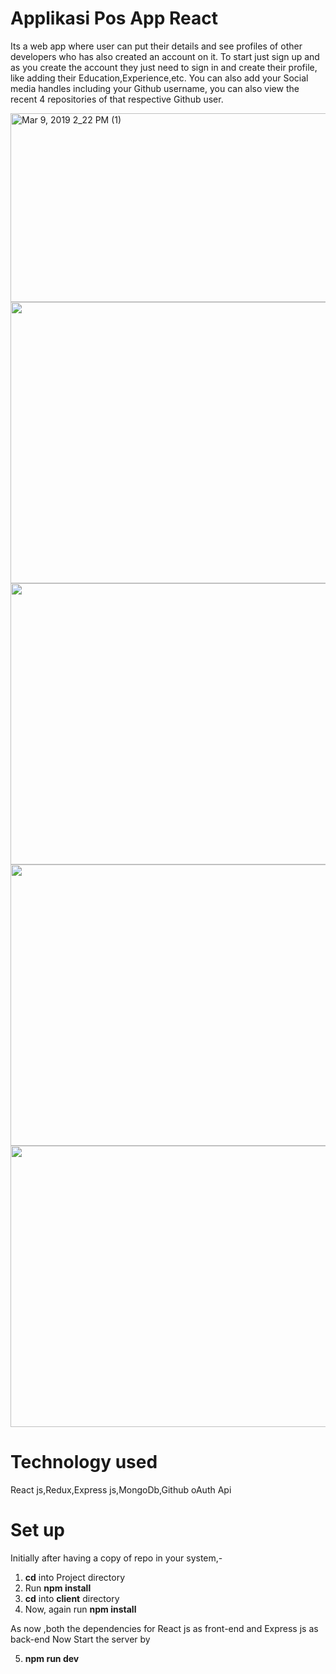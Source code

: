 # Applikasi Pos App React

Its a web app where user can put their details and see profiles of other developers who has also created an account on it.
To start just sign up and as you create the account they just need to sign in and create their profile, like adding their Education,Experience,etc. 
You can also add your Social media handles including your Github username, you can also view the recent 4 repositories of that respective Github user.

<div><a href="https://www.hippovideo.io/video/play/iue5najQH4F9Mq5qYgZU7NTdUUiUM4h7CwcSI4jJw4Q?Email=[[Email]]&utm_source=hv-campaigns" target="_blank" rel="no_opener"><img style="width: 550px; height: 302px;" src="https://www.hippovideo.io/video/thumbnail/iue5najQH4F9Mq5qYgZU7NTdUUiUM4h7CwcSI4jJw4Q?Email=[[Email]]&utm_source=hv-campaigns" alt="Mar 9, 2019 2_22 PM (1)" /></a></div> 


<img src="https://user-images.githubusercontent.com/31733278/50230145-1f9e6300-03d2-11e9-80cc-ac2c33525bde.png" height="450" width="850">
<img src="https://user-images.githubusercontent.com/31733278/50230768-59239e00-03d3-11e9-9a3f-650db3410202.png"  height="450" width="850">
<img src="https://user-images.githubusercontent.com/31733278/50230915-9ee06680-03d3-11e9-8288-d946cbe1ab4a.png" height="450" width="850">
<img src="https://user-images.githubusercontent.com/31733278/50231018-d7804000-03d3-11e9-9813-e13089a866f8.png" height="450" width="850">

# Technology used

 React js,Redux,Express js,MongoDb,Github oAuth Api

# Set up

Initially after having a copy of repo in your system,-
1. **cd** into Project directory
2. Run **npm install**
3. **cd** into **client** directory
4. Now, again run **npm install**

As now ,both the dependencies for React js as front-end and Express js as back-end
Now Start the server by

5. **npm run dev**
